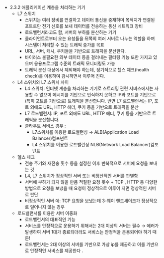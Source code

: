 - 2.3.2 애플리케이션 계층을 처리하는 기기
    - L7 스위치
        - 스위치는 여러 장비를 연결하고 데이터 통신을 중재하며 목적지가 연결된 포트로만 전기 신호를 보내 데이터를 전송하는 통신 네트워크 장비
        - 로드밸런서라고도 함, 서버의 부하를 분산하는 기기
        - 클라이언트로부터 오는 요청들을 뒤쪽의 여러 서버로 나누는 역할을 하며 시스템이 처리할 수 있는 트래픽 증가를 목표
        - URL, 서버, 캐시, 쿠키들을 기반으로 트래픽을 분산한다.
        - 바이러스 불필요한 외부 데이터 등을 걸러내는 필터링 기능 또한 가지고 있으며 응용프로그램 수준의 트래픽 모니터링도 가능
        - 트래픽 분산 대상에서 제외해야 하는데, 정기적으로 헬스 체크(health check)를 이용하여 감시하면서 이루어 진다.
    - L4 스위치와 L7 스위치 차이
        - L4 스위치: 인터넷 계층을 처리하는 기기로 스트리밍 관련 서비스에서는 사용할 수 없으며 메시지를 기반으로 인식하지 못하고 IP와 포트를 기반으로(특히 포트를 기반으로) 트래픽을 분산합니다. 반면 L7 로드밸런서는 IP, 포트 외에도 URL, HTTP 헤더, 쿠키 등을 기반으로 트래픽을 분산
        - L7 로드밸런서: IP, 포트 외에도 URL, HTTP 헤더, 쿠키 등을 기반으로 트래픽을 분산합니다.
        - 클라우트 서비스 경우 :
            - L7스위치를 이용한 로드밸런싱 → ALB(Application Load Balancer)컴포넌트
            - L4 스위치를 이용한 로드밸런싱 NLB(Network Load Balancer)컴포넌트
    - 헬스 체크
        - 전송 주기와 재전송 횟수 등을 설정한 이후 반복적으로 서버에 요청을 보내는 것
        - L4, L7 스위치가 정상적인 서버 또는 비정산적인 서버를 판별함
        - 서버에 부하가 되지 않을 만큼 적절한 요청 횟수 + TCP , HTTP 등 다양한 방법으로 요청을 보냈을 때 요청이 정상적으로 이루어 지면 정상적인 서버로 판단
        - 비정상적인 서버 예: TCP 요청을 보냈는데 3-웨이 핸드셰이크가 정상적으로 일어나지 않는 경우
    - 로드밸런서를 이용한 서버 이중화
        - 로드밸런서의 대표적인 기능
        - 서비스를 안정적으로 운용하기 위해서는 2대 이상의 서버는 필수 → 에러가 발생하여 서버 1대가 종료되더라도 서비스는 안정적을 운용되어야 하기 때문!
        - 로드밸런서는 2대 이상의 서버를 기반으로 가상 ip를 제공하고 이를 기반으로 안정적인 서비스를 제공한다 .